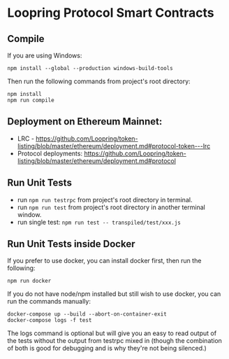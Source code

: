 # Loopring Protocol Smart Contracts

## Compile


If you are using Windows:
```
npm install --global --production windows-build-tools
```

Then run the following commands from project's root directory:

```
npm install
npm run compile
```

## Deployment on Ethereum Mainnet:
- LRC - https://github.com/Loopring/token-listing/blob/master/ethereum/deployment.md#protocol-token---lrc
- Protocol deployments: https://github.com/Loopring/token-listing/blob/master/ethereum/deployment.md#protocol

## Run Unit Tests
* run `npm run testrpc` from project's root directory in terminal.
* run `npm run test` from project's root directory in another terminal window.
* run single test: `npm run test -- transpiled/test/xxx.js`

## Run Unit Tests inside Docker

If you prefer to use docker, you can install docker first, then run the following:

```
npm run docker
```

If you do not have node/npm installed but still wish to use docker, you can run the commands manually:

```
docker-compose up --build --abort-on-container-exit
docker-compose logs -f test
```

The logs command is optional but will give you an easy to read output of the tests without the output from testrpc mixed in (though the combination of both is good for debugging and is why they're not being silenced.)
